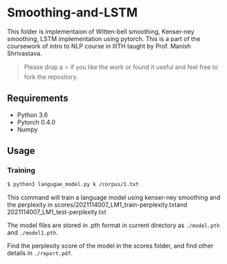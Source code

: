 # Smoothing-and-LSTM
This folder is implementaion of Witten-bell smoothing, Kenser-ney smoothing, LSTM implementation using pytorch. This is a part of the coursework of intro to NLP course in IIITH taught by Prof. Manish Shrivastava.

> Please drop a ⭐ if you like the work or found it useful and feel free to fork the repository.

## Requirements

- Python 3.6
- Pytorch 0.4.0
- Numpy

## Usage

### Training

```bash
$ python3 langugae_model.py k /corpus/1.txt
```
This command will train a language model using kenser-ney smoothing and the perplexity in scores/2021114007_LM1_train-perplexity.txtand 
2021114007_LM1_test-perplexity.txt

The model files are stored in .pth format in current directory as `./model.pth` and `./model1.pth`.

Find the perplexity score of the model in the scores folder, and find other details in `./report.pdf`.